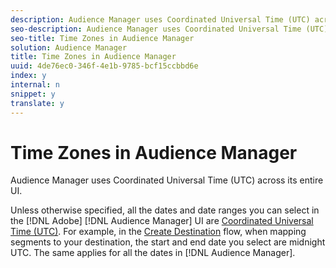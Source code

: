 ```yaml
---
description: Audience Manager uses Coordinated Universal Time (UTC) across its entire UI.
seo-description: Audience Manager uses Coordinated Universal Time (UTC) across its entire UI.
seo-title: Time Zones in Audience Manager
solution: Audience Manager
title: Time Zones in Audience Manager
uuid: 4de76ec0-346f-4e1b-9785-bcf15ccbbd6e
index: y
internal: n
snippet: y
translate: y
---
```


# Time Zones in Audience Manager

Audience Manager uses Coordinated Universal Time (UTC) across its entire UI.



Unless otherwise specified, all the dates and date ranges you can select in the [!DNL Adobe] [!DNL Audience Manager] UI are [Coordinated Universal Time (UTC)](http://www.timeanddate.com/worldclock/timezone/utc). For example, in the [Create Destination](../c_features/destinations/manage-destinations.md#section_45FF2A8E4EB648488578365DB5D15219) flow, when mapping segments to your destination, the start and end date you select are midnight UTC. The same applies for all the dates in [!DNL Audience Manager]. 
